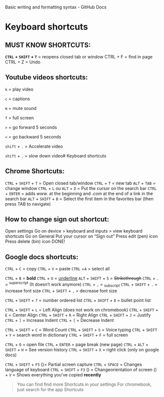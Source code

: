 Basic writing and formatting syntax - GitHub Docs
#  Keyboard  shortcuts

## MUST KNOW SHORTCUTS:
**`CTRL` + `SHIFT` + `T`** = reopens closed tab or window
CTRL + F = find in page
CTRL + Z = Undo

## Youtube  videos  shortcuts:

`k`  =  play  video

`c`  =  captions

`m`  =  mute  sound

`f`  =  full  screen

`>`  =  go  forward  5  seconds

`<`  =  go  backward  5  seconds

`shift` + `.`  =  Accelerate  video

`shift` + `.`  =  slow  down  video#  Keyboard  shortcuts

## Chrome Shortcuts:

`CTRL`  +  `SHIFT`  +  `T`  =  Open  closed  tab/window
`CTRL` + `T` = new tab
`ALT` + `TAB` = change window
`CTRL` + `L` ou `ALT` + `D` = Put the cursor on the search bar
`CTRL` + `ENTER` = adds _www._ at the beginning and _.com_ at the end of a link in the search bar
`ALT` + `SHIFT` + `B` = Select the first item in the favorites bar (then press TAB to navigate)

## How to change sign out shortcut:
Open settings
Go on device > keyboard and inputs > view keyboard shortcuts
Go on General
Put your cursor on “Sign out”
Press edit (pen) icon
Press delete (bin) icon
DONE!

## Google docs shortcuts:
`CTRL` + `C` = copy
`CTRL` + `V` = paste
`CTRL` +`A` = select all

`CTRL` + `B` = **bold**
`CTRL` + `U` = <ins>underline</ins>
`ALT` + `SHIFT` + `5` = ~~Strikethrough~~
`CTRL` + `.` = <sup>superscript</sup> (It doesn’t work anymore)
`CTRL` + `,` = <sub>subscript</sub>
`CTRL` + `SHIFT` + `.` = increase font size
`CTRL` + `SHIFT` + `,` = decrease font size


`CTRL` + `SHIFT` + `7` = number ordered list
`CTRL` + `SHIFT` + `8` = bullet point list

`CTRL` + `SHIFT` + `L` = Left Align (does not work on chromebook)
`CTRL` + `SHIFT` + `E` = Center Align
`CTRL` + `SHIFT` + `R` = Right Align
`CTRL` + `SHIFT` + `J` = Justify
`CTRL` + `]` = Increase Indent
`CTRL` + `[` = Decrease Indent

`CTRL` + `SHIFT` + `C` = Word Count
`CTRL` + `SHIFT` + `S` = Voice typing
`CTRL` + `SHIFT` + `Y` = search word in dictionary
`CTRL` + `SHIFT` + `F` = full screen


`CTRL` + `O` = open file
`CTRL` + `ENTER` = page break (new page)
`CTRL` + `ALT` + `SHIFT` + `H` = See version history
`CTRL` + `SHIFT` + `X` = right click (only on google docs)



`CTRL` + `SHIFT` + `F5` ()= Partial screen capture
`CTRL` + `SPACE` = Changes language of keyboard
`CTRL` + `SHIFT` + `F3` () = Changeorientation of screen
() + `V` = Shows everything you've copied **recently**

> You can find find more Shortcuts in your settings
> For chromebook, just search for the app Shortcuts

